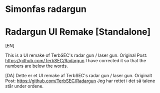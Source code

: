# Simonfas radargun
# Radargun UI Remake [Standalone]

[EN]

This is a UI remake of TerbSEC's radar gun / laser gun. 
Original Post: https://github.com/TerbSEC/Radargun
I have corrected it so that the numbers are below the words.

[DA]
Dette er et UI remake af TerbSEC's radar gun / laser gun. 
Originalt Post: https://github.com/TerbSEC/Radargun
Jeg har rettet i det så talene står under ordene.
